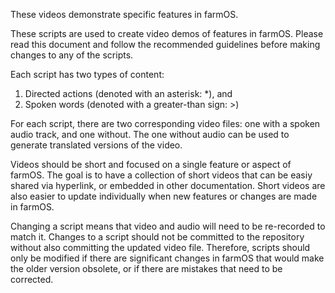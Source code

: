 These videos demonstrate specific features in farmOS.

These scripts are used to create video demos of features in farmOS. Please read
this document and follow the recommended guidelines before making changes to
any of the scripts.

Each script has two types of content:

 1. Directed actions (denoted with an asterisk: *), and
 2. Spoken words (denoted with a greater-than sign: >)

For each script, there are two corresponding video files: one with a spoken
audio track, and one without. The one without audio can be used to generate
translated versions of the video.

Videos should be short and focused on a single feature or aspect of farmOS. The
goal is to have a collection of short videos that can be easiy shared via
hyperlink, or embedded in other documentation. Short videos are also easier to
update individually when new features or changes are made in farmOS.

Changing a script means that video and audio will need to be re-recorded to
match it. Changes to a script should not be committed to the repository without
also committing the updated video file. Therefore, scripts should only be
modified if there are significant changes in farmOS that would make the older
version obsolete, or if there are mistakes that need to be corrected.

